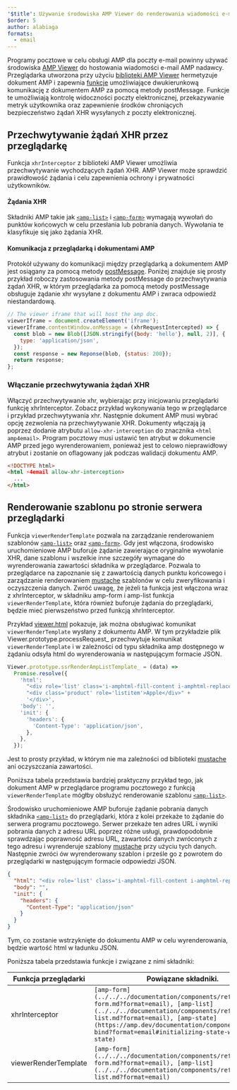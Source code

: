 ```yaml
---
'$title': Używanie środowiska AMP Viewer do renderowania wiadomości e-mail
$order: 5
author: alabiaga
formats:
  - email
---
```


Programy pocztowe w celu obsługi AMP dla poczty e-mail powinny używać środowiska [AMP Viewer](https://github.com/ampproject/amphtml/blob/main/extensions/amp-viewer-integration/integrating-viewer-with-amp-doc-guide.md) do hostowania wiadomości e-mail AMP nadawcy. Przeglądarka utworzona przy użyciu [biblioteki AMP Viewer](https://github.com/ampproject/amphtml/tree/master/extensions/amp-viewer-integration) hermetyzuje dokument AMP i zapewnia [funkcje](https://github.com/ampproject/amphtml/blob/main/extensions/amp-viewer-integration/CAPABILITIES.md) umożliwiające dwukierunkową komunikację z dokumentem AMP za pomocą metody postMessage. Funkcje te umożliwiają kontrolę widoczności poczty elektronicznej, przekazywanie metryk użytkownika oraz zapewnienie środków chroniących bezpieczeństwo żądań XHR wysyłanych z poczty elektronicznej.

## Przechwytywanie żądań XHR przez przeglądarkę

Funkcja `xhrInterceptor` z biblioteki AMP Viewer umożliwia przechwytywanie wychodzących żądań XHR. AMP Viewer może sprawdzić prawidłowość żądania i celu zapewnienia ochrony i prywatności użytkowników.

#### Żądania XHR

Składniki AMP takie jak [`<amp-list>`](../../../documentation/components/reference/amp-list.md?format=email) i [`<amp-form>`](../../../documentation/components/reference/amp-form.md?format=email) wymagają wywołań do punktów końcowych w celu przesłania lub pobrania danych. Wywołania te klasyfikuje się jako żądania XHR.

#### Komunikacja z przeglądarką i dokumentami AMP

Protokół używany do komunikacji między przeglądarką a dokumentem AMP jest osiągany za pomocą metody [postMessage](https://developer.mozilla.org/en-US/docs/Web/API/Window/postMessage). Poniżej znajduje się prosty przykład roboczy zastosowania metody postMessage do przechwytywania żądań XHR, w którym przeglądarka za pomocą metody postMessage obsługuje żądanie xhr wysyłane z dokumentu AMP i zwraca odpowiedź niestandardową.

```js
// The viewer iframe that will host the amp doc.
viewerIframe = document.createElement('iframe');
viewerIframe.contentWindow.onMessage = (xhrRequestIntercepted) => {
  const blob = new Blob([JSON.stringify({body: 'hello'}, null, 2)], {
    type: 'application/json',
  });
  const response = new Reponse(blob, {status: 200});
  return response;
};
```

### Włączanie przechwytywania żądań XHR

Włączyć przechwytywanie xhr, wybierając przy inicjowaniu przeglądarki funkcję xhrInterceptor. Zobacz przykład wykonywania tego w przeglądarce i przykład przechwytywania xhr. Następnie dokument AMP musi wybrać opcję zezwolenia na przechwytywanie XHR. Dokumenty włączają ją poprzez dodanie atrybutu `allow-xhr-interception` do znacznika `<html amp4email>`. Program pocztowy musi ustawić ten atrybut w dokumencie AMP przed jego wyrenderowaniem, ponieważ jest to celowo nieprawidłowy atrybut i zostanie on oflagowany jak podczas walidacji dokumentu AMP.

```html
<!DOCTYPE html>
<html ⚡4email allow-xhr-interception>
  ...
</html>
```

## Renderowanie szablonu po stronie serwera przeglądarki

Funkcja `viewerRenderTemplate` pozwala na zarządzanie renderowaniem szablonów [`<amp-list>`](../../../documentation/components/reference/amp-list.md?format=email) oraz [`<amp-form>`](../../../documentation/components/reference/amp-form.md?format=email). Gdy jest włączona, środowisko uruchomieniowe AMP buforuje żądanie zawierające oryginalne wywołanie XHR, dane szablonu i wszelkie inne szczegóły wymagane do wyrenderowania zawartości składnika w przeglądarce. Pozwala to przeglądarce na zapoznanie się z zawartością danych punktu końcowego i zarządzanie renderowaniem [mustache](https://mustache.github.io/) szablonów w celu zweryfikowania i oczyszczenia danych. Zwróć uwagę, że jeżeli ta funkcja jest włączona wraz z xhrInterceptor, w składniku amp-form i amp-list funkcja `viewerRenderTemplate`, która również buforuje żądania do przeglądarki, będzie mieć pierwszeństwo przed funkcją xhrInterceptor.

Przykład [viewer.html](https://github.com/ampproject/amphtml/blob/main/examples/viewer.html) pokazuje, jak można obsługiwać komunikat `viewerRenderTemplate` wysłany z dokumentu AMP. W tym przykładzie plik Viewer.prototype.processRequest\_ przechwytuje komunikat `viewerRenderTemplate` i w zależności od typu składnika amp dostępnego w żądaniu odsyła html do wyrenderowania w następującym formacie JSON.

```js
Viewer.prototype.ssrRenderAmpListTemplate_ = (data) =>
  Promise.resolve({
    'html':
      "<div role='list' class='i-amphtml-fill-content i-amphtml-replaced-content'>" +
      "<div class='product' role='listitem'>Apple</div>" +
      '</div>',
    'body': '',
    'init': {
      'headers': {
        'Content-Type': 'application/json',
      },
    },
  });
```

Jest to prosty przykład, w którym nie ma zależności od biblioteki [mustache](https://mustache.github.io/) ani oczyszczania zawartości.

Poniższa tabela przedstawia bardziej praktyczny przykład tego, jak dokument AMP w przeglądarce programu pocztowego z funkcją `viewerRenderTemplate` mógłby obsłużyć renderowanie szablonu [`<amp-list>`](../../../documentation/components/reference/amp-list.md?format=email).

<amp-img alt="Viewer render template diagram" layout="responsive" width="372" height="279" src="/static/img/docs/viewer_render_template_diagram.png"></amp-img>

Środowisko uruchomieniowe AMP buforuje żądanie pobrania danych składnika [`<amp-list>`](../../../documentation/components/reference/amp-list.md?format=email) do przeglądarki, która z kolei przekaże to żądanie do serwera programu pocztowego. Serwer przekaże ten adres URL i wyniki pobrania danych z adresu URL poprzez różne usługi, prawdopodobnie sprawdzając poprawność adresu URL, zawartość danych zwróconych z tego adresu i wyrenderuje szablony [mustache](https://mustache.github.io/) przy użyciu tych danych. Następnie zwróci ów wyrenderowany szablon i prześle go z powrotem do przeglądarki w następującym formacie odpowiedzi JSON.

```json
{
  "html": "<div role='list' class='i-amphtml-fill-content i-amphtml-replaced-content'> <div class='product' role='listitem'>List item 1</div> <div class='product' role='listitem'>List item 2</div> </div>",
  "body": "",
  "init": {
    "headers": {
      "Content-Type": "application/json"
    }
  }
}
```

Tym, co zostanie wstrzyknięte do dokumentu AMP w celu wyrenderowania, będzie wartość html w ładunku JSON.

Poniższa tabela przedstawia funkcje i związane z nimi składniki:

<table>
  <thead>
    <tr>
      <th width="30%">Funkcja przeglądarki</th>
      <th>Powiązane składniki.</th>
    </tr>
  </thead>
  <tbody>
    <tr>
      <td>xhrInterceptor</td>
      <td><code>[amp-form](../../../documentation/components/reference/amp-form.md?format=email), [amp-list](../../../documentation/components/reference/amp-list.md?format=email), [amp-state](https://amp.dev/documentation/components/amp-bind?format=email#initializing-state-with-amp-state)</code></td>
    </tr>
     <tr>
       <td>viewerRenderTemplate</td>
       <td><code>[amp-form](../../../documentation/components/reference/amp-form.md?format=email), [amp-list](../../../documentation/components/reference/amp-list.md?format=email)</code></td>
    </tr>
  </tbody>
</table>
